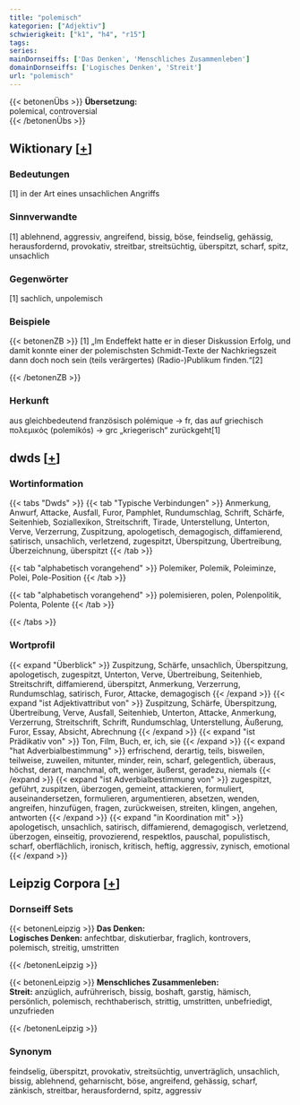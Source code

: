 ```yaml
---
title: "polemisch"
kategorien: ["Adjektiv"]
schwierigkeit: ["k1", "h4", "r15"]
tags:
series:
mainDornseiffs: ['Das Denken', 'Menschliches Zusammenleben']
domainDornseiffs: ['Logisches Denken', 'Streit']
url: "polemisch"
---
```


{{< betonenÜbs >}}
**Übersetzung:**  
polemical, controversial  
{{< /betonenÜbs >}}

## Wiktionary [[+](https://de.wiktionary.org/wiki/polemisch)]

### Bedeutungen
[1] in der Art eines unsachlichen Angriffs  

### Sinnverwandte
[1] ablehnend, aggressiv, angreifend, bissig, böse, feindselig, gehässig, herausfordernd, provokativ, streitbar, streitsüchtig, überspitzt, scharf, spitz, unsachlich  

### Gegenwörter
[1] sachlich, unpolemisch  

### Beispiele
{{< betonenZB >}}
[1] „Im Endeffekt hatte er in dieser Diskussion Erfolg, und damit konnte einer der polemischsten Schmidt-Texte der Nachkriegszeit dann doch noch sein (teils verärgertes) (Radio-)Publikum finden.“[2]  

{{< /betonenZB >}}
### Herkunft
aus gleichbedeutend französisch polémique → fr, das auf griechisch πολεμικός (polemikós) → grc „kriegerisch“ zurückgeht[1]  



## dwds [[+](https://www.dwds.de/wb/polemisch)]

### Wortinformation
{{< tabs "Dwds" >}}
{{< tab "Typische Verbindungen" >}}
Anmerkung, Anwurf, Attacke, Ausfall, Furor, Pamphlet, Rundumschlag, Schrift, Schärfe, Seitenhieb, Soziallexikon, Streitschrift, Tirade, Unterstellung, Unterton, Verve, Verzerrung, Zuspitzung, apologetisch, demagogisch, diffamierend, satirisch, unsachlich, verletzend, zugespitzt, Überspitzung, Übertreibung, Überzeichnung, überspitzt
{{< /tab >}}

{{< tab "alphabetisch vorangehend" >}}
Polemiker, Polemik, Poleiminze, Polei, Pole-Position
{{< /tab >}}

{{< tab "alphabetisch vorangehend" >}}
polemisieren, polen, Polenpolitik, Polenta, Polente
{{< /tab >}}

{{< /tabs >}}

### Wortprofil
{{< expand "Überblick" >}} Zuspitzung, Schärfe, unsachlich, Überspitzung, apologetisch, zugespitzt, Unterton, Verve, Übertreibung, Seitenhieb, Streitschrift, diffamierend, überspitzt, Anmerkung, Verzerrung, Rundumschlag, satirisch, Furor, Attacke, demagogisch {{< /expand >}}
{{< expand "ist Adjektivattribut von" >}} Zuspitzung, Schärfe, Überspitzung, Übertreibung, Verve, Ausfall, Seitenhieb, Unterton, Attacke, Anmerkung, Verzerrung, Streitschrift, Schrift, Rundumschlag, Unterstellung, Äußerung, Furor, Essay, Absicht, Abrechnung {{< /expand >}}
{{< expand "ist Prädikativ von" >}} Ton, Film, Buch, er, ich, sie {{< /expand >}}
{{< expand "hat Adverbialbestimmung" >}} erfrischend, derartig, teils, bisweilen, teilweise, zuweilen, mitunter, minder, rein, scharf, gelegentlich, überaus, höchst, derart, manchmal, oft, weniger, äußerst, geradezu, niemals {{< /expand >}}
{{< expand "ist Adverbialbestimmung von" >}} zugespitzt, geführt, zuspitzen, überzogen, gemeint, attackieren, formuliert, auseinandersetzen, formulieren, argumentieren, absetzen, wenden, angreifen, hinzufügen, fragen, zurückweisen, streiten, klingen, angehen, antworten {{< /expand >}}
{{< expand "in Koordination mit" >}} apologetisch, unsachlich, satirisch, diffamierend, demagogisch, verletzend, überzogen, einseitig, provozierend, respektlos, pauschal, populistisch, scharf, oberflächlich, ironisch, kritisch, heftig, aggressiv, zynisch, emotional {{< /expand >}}

## Leipzig Corpora [[+](https://corpora.uni-leipzig.de/en/res?word=polemisch&corpusId=deu_newscrawl-public_2018)]

### Dornseiff Sets
{{< betonenLeipzig >}}
**Das Denken:**  
**Logisches Denken:** anfechtbar, diskutierbar, fraglich, kontrovers, polemisch, streitig, umstritten  

{{< /betonenLeipzig >}}


{{< betonenLeipzig >}}
**Menschliches Zusammenleben:**  
**Streit:** anzüglich, aufrührerisch, bissig, boshaft, garstig, hämisch, persönlich, polemisch, rechthaberisch, strittig, umstritten, unbefriedigt, unzufrieden  

{{< /betonenLeipzig >}}

### Synonym
feindselig, überspitzt, provokativ, streitsüchtig, unverträglich, unsachlich, bissig, ablehnend, geharnischt, böse, angreifend, gehässig, scharf, zänkisch, streitbar, herausfordernd, spitz, aggressiv

